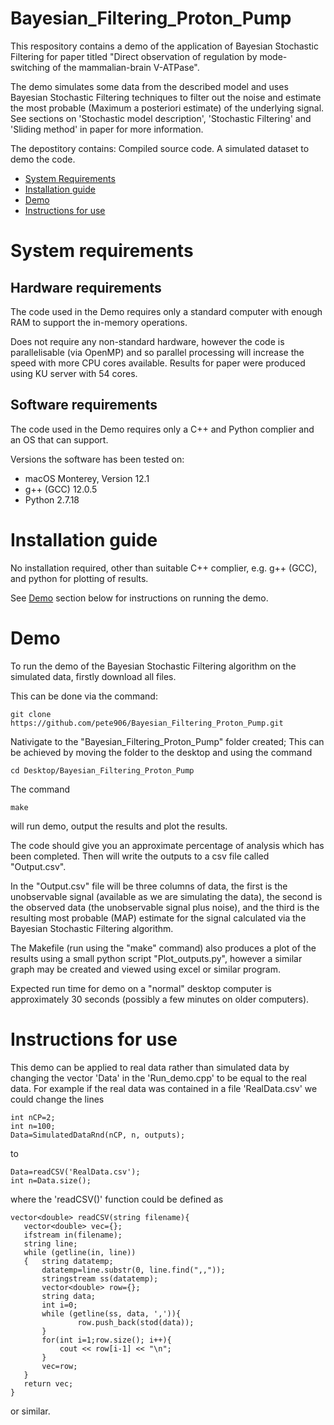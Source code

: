 # Bayesian_Filtering_Proton_Pump
This respository contains a demo of the application of Bayesian Stochastic Filtering for paper titled "Direct observation of regulation by mode-switching of the mammalian-brain V-ATPase".

The demo simulates some data from the described model and uses Bayesian Stochastic Filtering techniques to filter out the noise and estimate the most probable (Maximum a posteriori estimate) of the underlying signal. See sections on 'Stochastic model description', 'Stochastic Filtering' and 'Sliding method' in paper for more information.

The depostitory contains:
 Compiled source code.
 A simulated dataset to demo the code.

- [System Requirements](#system-requirements)
- [Installation guide](#installation_guide)
- [Demo](#demo)
- [Instructions for use](#instructions_for_use)

# System requirements
  
 ## Hardware requirements
  The code used in the Demo requires only a standard computer with enough RAM to support the in-memory operations.

  Does not require any non-standard hardware, however the code is parallelisable (via OpenMP) and so parallel processing will increase the speed with more CPU cores available. Results for paper were produced using KU server with 54 cores.
 
 ## Software requirements
  The code used in the Demo requires only a C++ and Python complier and an OS that can support. 
  
  Versions the software has been tested on:
  
  + macOS Monterey, Version 12.1
  + g++ (GCC) 12.0.5
  + Python 2.7.18

# Installation guide

  No installation required, other than suitable C++ complier, e.g. g++ (GCC), and python for plotting of results.
  
  See [Demo](#demo) section below for instructions on running the demo.

# Demo

  To run the demo of the Bayesian Stochastic Filtering algorithm on the simulated data, firstly download all files. 
  
  This can be done via the command:
  ```
  git clone https://github.com/pete906/Bayesian_Filtering_Proton_Pump.git
  ```
  Nativigate to the "Bayesian_Filtering_Proton_Pump" folder created; This can be achieved by moving the folder to the desktop and using the command 
  ```
  cd Desktop/Bayesian_Filtering_Proton_Pump
  ```
  The command 
  ```
  make
  ```
  will run demo, output the results and plot the results.
  

  The code should give you an approximate percentage of analysis which has been completed. Then will write the outputs to a csv file called "Output.csv".
  
  In the "Output.csv" file will be three columns of data, the first is the unobservable signal (available as we are simulating the data), the second is the observed data (the unobservable signal plus noise), and the third is the resulting most probable (MAP) estimate for the signal calculated via the Bayesian Stochastic Filtering algorithm. 
 
  The Makefile (run using the "make" command) also produces a plot of the results using a small python script "Plot_outputs.py", however a similar graph may be created and viewed using excel or similar program.

  Expected run time for demo on a "normal" desktop computer is approximately 30 seconds (possibly a few minutes on older computers).
  
  # Instructions for use
  
  This demo can be applied to real data rather than simulated data by changing the vector 'Data' in the 'Run_demo.cpp' to be equal to the real data. For example if the real data was contained in a file 'RealData.csv' we could change the lines 
 ```
 int nCP=2;
 int n=100;
 Data=SimulatedDataRnd(nCP, n, outputs);
 ```
 to 
 ```
 Data=readCSV('RealData.csv');
 int n=Data.size();
 ```
 where the 'readCSV()' function could be defined as 
 ```
 vector<double> readCSV(string filename){
    vector<double> vec={};
    ifstream in(filename);
    string line;
    while (getline(in, line))                   
    {   string datatemp;
        datatemp=line.substr(0, line.find(",,"));
        stringstream ss(datatemp);
        vector<double> row={};
        string data;
        int i=0;
        while (getline(ss, data, ',')){       
                row.push_back(stod(data));      
        }
        for(int i=1;row.size(); i++){
            cout << row[i-1] << "\n";
        }
        vec=row;
    }
    return vec;
}
 ```
 or similar.
  
